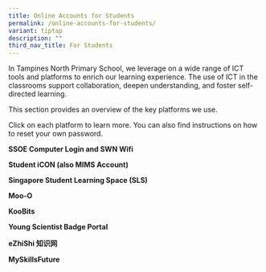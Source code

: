 ```yaml
---
title: Online Accounts for Students
permalink: /online-accounts-for-students/
variant: tiptap
description: ""
third_nav_title: For Students
---
```

<p>In Tampines North Primary School, we leverage on a wide range of ICT tools
and platforms to enrich our learning experience. The use of ICT in the
classrooms support collaboration, deepen understanding, and foster self-directed
learning.</p>
<p>This section provides an overview of the key platforms we use.</p>
<p>Click on each platform to learn more. You can also find instructions on
how to reset your own password.</p>
<p></p>
<p><strong><a rel="noopener noreferrer nofollow" target="_blank">SSOE Computer Login and SWN Wifi</a></strong>
</p>
<p><strong><a rel="noopener noreferrer nofollow" target="_blank">Student iCON (also MIMS Account)</a></strong>
</p>
<p><strong><a rel="noopener noreferrer nofollow" target="_blank">Singapore Student Learning Space (SLS)</a></strong>
</p>
<p><strong>Moo-O</strong>
</p>
<p><strong>KooBits</strong>
</p>
<p><strong>Young Scientist Badge Portal</strong>
</p>
<p><strong>eZhiShi 知识网</strong>
</p>
<p><strong><a rel="noopener noreferrer nofollow" target="_blank">MySkillsFuture</a></strong>
</p>